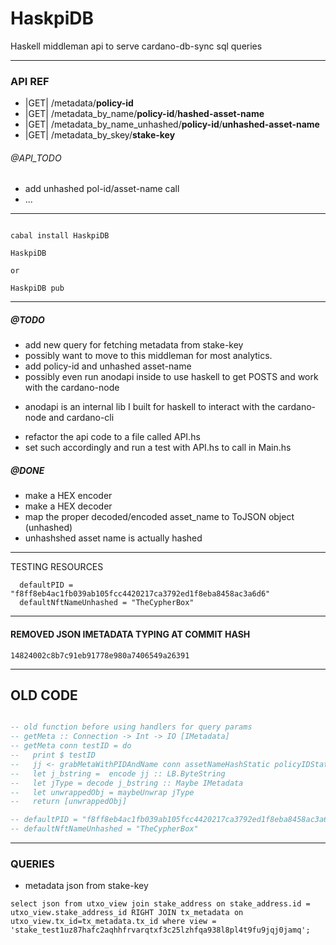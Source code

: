 # HaskpiDB
Haskell middleman api to serve cardano-db-sync sql queries


***
###  API REF
*  |GET|  /metadata/**policy-id** 
*  |GET|  /metadata_by_name/**policy-id**/**hashed-asset-name** 
*  |GET|  /metadata_by_name_unhashed/**policy-id**/**unhashed-asset-name**
*  |GET|  /metadata_by_skey/**stake-key** 
###### @API_TODO
* add unhashed pol-id/asset-name call
* ...
***

```HOW TO RUN

cabal install HaskpiDB

HaskpiDB

or

HaskpiDB pub
```
***
##### @TODO 
- add new query for fetching metadata from stake-key
- possibly want to move to this middleman for most analytics. 
- add policy-id and unhashed asset-name
- possibly even run anodapi inside to use haskell to get POSTS and work with the cardano-node
 * anodapi is an internal lib I built for haskell to interact with the cardano-node and cardano-cli
- refactor the api code to a file called API.hs 
- set such accordingly and run a test with API.hs to call in Main.hs

##### @DONE
- make a HEX encoder
- make a HEX decoder
- map the proper decoded/encoded asset_name to ToJSON object (unhashed)
- unhashshed asset name is actually hashed
***

TESTING RESOURCES
```
  defaultPID = "f8ff8eb4ac1fb039ab105fcc4420217ca3792ed1f8eba8458ac3a6d6"
  defaultNftNameUnhashed = "TheCypherBox" 
```
***
#### REMOVED JSON IMETADATA TYPING AT COMMIT HASH
`14824002c8b7c91eb91778e980a7406549a26391`



***
## OLD CODE

``` main.hs

-- old function before using handlers for query params
-- getMeta :: Connection -> Int -> IO [IMetadata]
-- getMeta conn testID = do
--   print $ testID
--   jj <- grabMetaWithPIDAndName conn assetNameHashStatic policyIDStatic
--   let j_bstring =  encode jj :: LB.ByteString
--   let jType = decode j_bstring :: Maybe IMetadata
--   let unwrappedObj = maybeUnwrap jType
--   return [unwrappedObj]

-- defaultPID = "f8ff8eb4ac1fb039ab105fcc4420217ca3792ed1f8eba8458ac3a6d6" :: Key
-- defaultNftNameUnhashed = "TheCypherBox" 

```

***
### QUERIES

* metadata json from stake-key
```
select json from utxo_view join stake_address on stake_address.id = utxo_view.stake_address_id RIGHT JOIN tx_metadata on utxo_view.tx_id=tx_metadata.tx_id where view = 'stake_test1uz87hafc2aqhhfrvarqtxf3c25lzhfqa938l8pl4t9fu9jqj0jamq';
```
